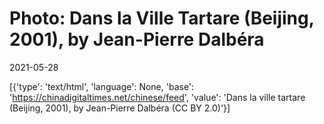 # Photo: Dans la Ville Tartare (Beijing, 2001), by Jean-Pierre Dalbéra

2021-05-28

[{'type': 'text/html', 'language': None, 'base': 'https://chinadigitaltimes.net/chinese/feed', 'value': 'Dans la ville tartare (Beijing, 2001), by Jean-Pierre Dalbéra (CC BY 2.0)'}]